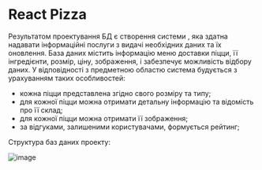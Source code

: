 # React Pizza #
Результатом проектування БД є створення системи , яка здатна надавати інформаційні послуги з видачі необхідних даних та їх оновлення. База даних містить інформацію меню доставки піцци, її інгредієнти, розмір, ціну, зображення, і забезпечує можливість відбору даних. У відповідності з предметною областю система будується з урахуванням таких особливостей:

+ кожна піцци представлена згідно свого розміру та типу;
+ для кожної піцци можна отримати детальну інформацію та відомість про її склад;
+ для кожної піцци можна отримати її зображення;
+ за відгуками, залишеними користувачами, формується рейтинг;

Структура баз даних проекту:


![image](https://user-images.githubusercontent.com/78899071/190180695-de77169e-fa25-4652-9d40-480970382931.png)
